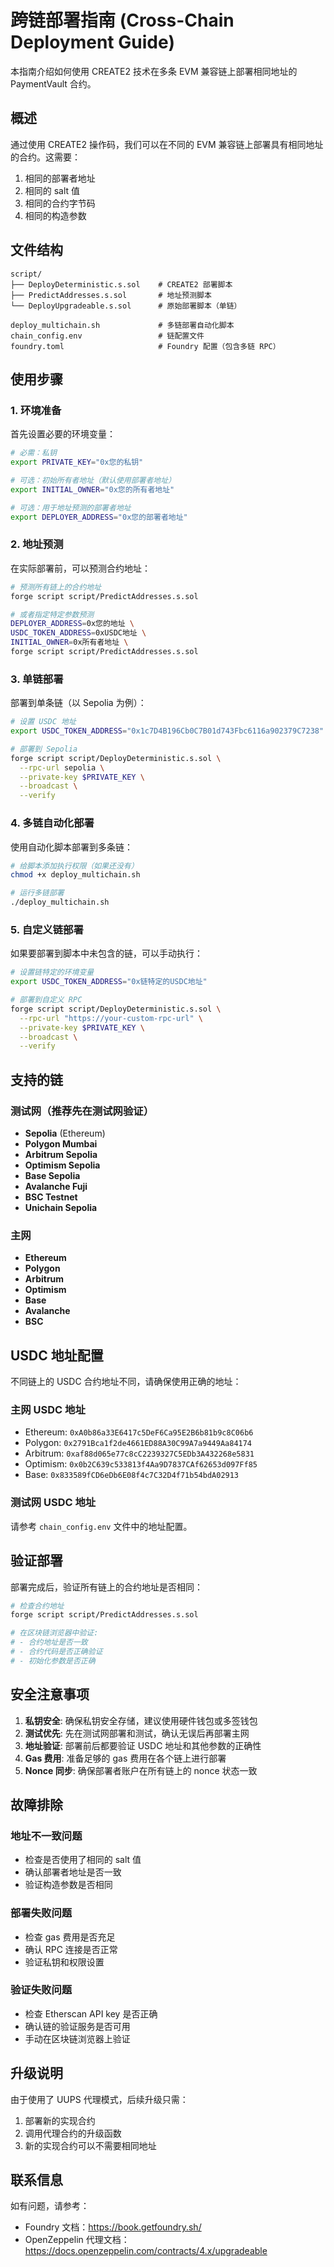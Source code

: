 # 跨链部署指南 (Cross-Chain Deployment Guide)

本指南介绍如何使用 CREATE2 技术在多条 EVM 兼容链上部署相同地址的 PaymentVault 合约。

## 概述

通过使用 CREATE2 操作码，我们可以在不同的 EVM 兼容链上部署具有相同地址的合约。这需要：

1. 相同的部署者地址
2. 相同的 salt 值
3. 相同的合约字节码
4. 相同的构造参数

## 文件结构

```
script/
├── DeployDeterministic.s.sol    # CREATE2 部署脚本
├── PredictAddresses.s.sol       # 地址预测脚本
└── DeployUpgradeable.s.sol      # 原始部署脚本（单链）

deploy_multichain.sh             # 多链部署自动化脚本
chain_config.env                 # 链配置文件
foundry.toml                     # Foundry 配置（包含多链 RPC）
```

## 使用步骤

### 1. 环境准备

首先设置必要的环境变量：

```bash
# 必需：私钥
export PRIVATE_KEY="0x您的私钥"

# 可选：初始所有者地址（默认使用部署者地址）
export INITIAL_OWNER="0x您的所有者地址"

# 可选：用于地址预测的部署者地址
export DEPLOYER_ADDRESS="0x您的部署者地址"
```

### 2. 地址预测

在实际部署前，可以预测合约地址：

```bash
# 预测所有链上的合约地址
forge script script/PredictAddresses.s.sol

# 或者指定特定参数预测
DEPLOYER_ADDRESS=0x您的地址 \
USDC_TOKEN_ADDRESS=0xUSDC地址 \
INITIAL_OWNER=0x所有者地址 \
forge script script/PredictAddresses.s.sol
```

### 3. 单链部署

部署到单条链（以 Sepolia 为例）：

```bash
# 设置 USDC 地址
export USDC_TOKEN_ADDRESS="0x1c7D4B196Cb0C7B01d743Fbc6116a902379C7238"

# 部署到 Sepolia
forge script script/DeployDeterministic.s.sol \
  --rpc-url sepolia \
  --private-key $PRIVATE_KEY \
  --broadcast \
  --verify
```

### 4. 多链自动化部署

使用自动化脚本部署到多条链：

```bash
# 给脚本添加执行权限（如果还没有）
chmod +x deploy_multichain.sh

# 运行多链部署
./deploy_multichain.sh
```

### 5. 自定义链部署

如果要部署到脚本中未包含的链，可以手动执行：

```bash
# 设置链特定的环境变量
export USDC_TOKEN_ADDRESS="0x链特定的USDC地址"

# 部署到自定义 RPC
forge script script/DeployDeterministic.s.sol \
  --rpc-url "https://your-custom-rpc-url" \
  --private-key $PRIVATE_KEY \
  --broadcast \
  --verify
```

## 支持的链

### 测试网（推荐先在测试网验证）

- **Sepolia** (Ethereum)
- **Polygon Mumbai** 
- **Arbitrum Sepolia**
- **Optimism Sepolia**
- **Base Sepolia**
- **Avalanche Fuji**
- **BSC Testnet**
- **Unichain Sepolia**

### 主网

- **Ethereum**
- **Polygon**
- **Arbitrum**
- **Optimism**
- **Base**
- **Avalanche**
- **BSC**

## USDC 地址配置

不同链上的 USDC 合约地址不同，请确保使用正确的地址：

### 主网 USDC 地址
- Ethereum: `0xA0b86a33E6417c5DeF6Ca95E2B6b81b9c8C06b6`
- Polygon: `0x2791Bca1f2de4661ED88A30C99A7a9449Aa84174`
- Arbitrum: `0xaf88d065e77c8cC2239327C5EDb3A432268e5831`
- Optimism: `0x0b2C639c533813f4Aa9D7837CAf62653d097Ff85`
- Base: `0x833589fCD6eDb6E08f4c7C32D4f71b54bdA02913`

### 测试网 USDC 地址
请参考 `chain_config.env` 文件中的地址配置。

## 验证部署

部署完成后，验证所有链上的合约地址是否相同：

```bash
# 检查合约地址
forge script script/PredictAddresses.s.sol

# 在区块链浏览器中验证:
# - 合约地址是否一致
# - 合约代码是否正确验证
# - 初始化参数是否正确
```

## 安全注意事项

1. **私钥安全**: 确保私钥安全存储，建议使用硬件钱包或多签钱包
2. **测试优先**: 先在测试网部署和测试，确认无误后再部署主网
3. **地址验证**: 部署前后都要验证 USDC 地址和其他参数的正确性
4. **Gas 费用**: 准备足够的 gas 费用在各个链上进行部署
5. **Nonce 同步**: 确保部署者账户在所有链上的 nonce 状态一致

## 故障排除

### 地址不一致问题
- 检查是否使用了相同的 salt 值
- 确认部署者地址是否一致
- 验证构造参数是否相同

### 部署失败问题
- 检查 gas 费用是否充足
- 确认 RPC 连接是否正常
- 验证私钥和权限设置

### 验证失败问题
- 检查 Etherscan API key 是否正确
- 确认链的验证服务是否可用
- 手动在区块链浏览器上验证

## 升级说明

由于使用了 UUPS 代理模式，后续升级只需：

1. 部署新的实现合约
2. 调用代理合约的升级函数
3. 新的实现合约可以不需要相同地址

## 联系信息

如有问题，请参考：
- Foundry 文档：https://book.getfoundry.sh/
- OpenZeppelin 代理文档：https://docs.openzeppelin.com/contracts/4.x/upgradeable
